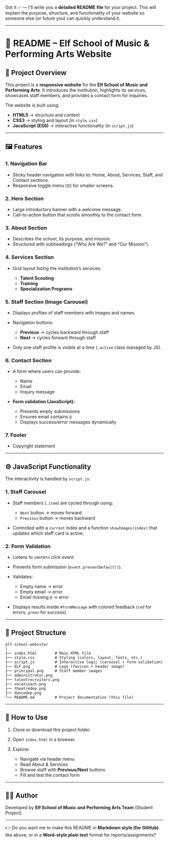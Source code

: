 Got it ✅ — I'll write you a **detailed README file** for your project.
This will explain the purpose, structure, and functionality of your website so someone else (or future you) can quickly understand it.

---

# 📖 README – Elf School of Music & Performing Arts Website

## 🎯 Project Overview

This project is a **responsive website** for the **Elf School of Music and Performing Arts**.
It introduces the institution, highlights its services, showcases staff members, and provides a contact form for inquiries.

The website is built using:

* **HTML5** → structure and content
* **CSS3** → styling and layout (in `style.css`)
* **JavaScript (ES6)** → interactive functionality (in `script.js`)

---

## 🖼️ Features

### 1. **Navigation Bar**

* Sticky header navigation with links to: Home, About, Services, Staff, and Contact sections.
* Responsive toggle menu (`☰`) for smaller screens.

### 2. **Hero Section**

* Large introductory banner with a welcome message.
* Call-to-action button that scrolls smoothly to the contact form.

### 3. **About Section**

* Describes the school, its purpose, and mission.
* Structured with subheadings (“Who Are We?” and “Our Mission”).

### 4. **Services Section**

* Grid layout listing the institution’s services:

  * **Talent Scouting**
  * **Training**
  * **Specialization Programs**

### 5. **Staff Section (Image Carousel)**

* Displays profiles of staff members with images and names.
* Navigation buttons:

  * **Previous** → cycles backward through staff
  * **Next** → cycles forward through staff
* Only one staff profile is visible at a time (`.active` class managed by JS).

### 6. **Contact Section**

* A form where users can provide:

  * Name
  * Email
  * Inquiry message
* **Form validation (JavaScript):**

  * Prevents empty submissions
  * Ensures email contains `@`
  * Displays success/error messages dynamically

### 7. **Footer**

* Copyright statement

---

## ⚙️ JavaScript Functionality

The interactivity is handled by `script.js`:

### 1. **Staff Carousel**

* Staff members (`.item`) are cycled through using:

  * `Next` button → moves forward
  * `Previous` button → moves backward
* Controlled with a `current` index and a function `showImages(index)` that updates which staff card is active.

### 2. **Form Validation**

* Listens to `sbmtbtn` click event.
* Prevents form submission (`event.preventDefault()`).
* Validates:

  * Empty name → error
  * Empty email → error
  * Email missing `@` → error
* Displays results inside `#formMessage` with colored feedback (`red` for errors, `green` for success).

---

## 📂 Project Structure

```
elf-school-website/
│
├── index.html        # Main HTML file
├── style.css         # Styling (colors, layout, fonts, etc.)
├── script.js         # Interactive logic (carousel + form validation)
├── ELF.png           # Logo (favicon + header image)
├── principal.png     # Staff member images
├── administrator.png
├── talentrecruiters.png
├── vocalcoach.png
├── theatredep.png
├── dancedep.png
└── README.md         # Project documentation (this file)
```

---

## 🚀 How to Use

1. Clone or download this project folder.
2. Open `index.html` in a browser.
3. Explore:

   * Navigate via header menu
   * Read About & Services
   * Browse staff with **Previous/Next** buttons
   * Fill and test the contact form


---

## 👨‍💻 Author

Developed by **Elf School of Music and Performing Arts Team** (Student Project).

---

👉 Do you want me to make this README in **Markdown style (for GitHub)** like above, or in a **Word-style plain text** format for reports/assignments?

